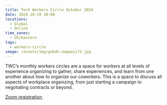 ```yaml
---
title: Tech Workers Circle October 2024
date: 2024-10-29 20:00
locations:
  - Global
  - Online
time_zones:
  - US/Eastern
tags:
  - workers-circle
image: /assets/img/gabdn-owgaaii72.jpg
---
```

TWC’s monthly workers circles are a space for workers at all levels of experience organizing to gather, share experiences,  and learn from one another about how to organize our coworkers. This is a space to discuss all aspects of workplace organizing, from just starting a campaign to negotiating contracts or beyond.

[Zoom registration](https://us02web.zoom.us/meeting/register/tZEtdu2rqjojGtYzoo5rSP69FPWGNGf69Rmv#/registration).
